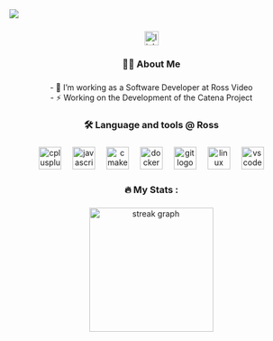 <div>
  <img style="100%" src="https://capsule-render.vercel.app/api?type=waving&height=100&section=header&reversal=false&text=hey%20there%20%F0%9F%91%8B%20this%20is%20my%20work%20account&fontSize=25&fontColor=000000&fontAlign=50&fontAlignY=50&stroke=-&animation=fadeIn&descSize=20&descAlign=50&descAlignY=50&textBg=false&theme=cobalt"  />
</div>

###

<div align="center">
  <a href="https://www.linkedin.com/in/nelsondaniels/" target="_blank">
    <img src="https://img.shields.io/static/v1?message=LinkedIn&logo=linkedin&label=&color=0077B5&logoColor=white&labelColor=&style=for-the-badge" height="25" alt="linkedin logo"  />
  </a>
</div>

###

<h3 align="center">👩‍💻  About Me</h3>

###

<p align="center">- 🔭 I’m working as a Software Developer at Ross Video<br>- ⚡ Working on the Development of the Catena Project</p>

###

<h3 align="center">🛠 Language and tools @ Ross</h3>

###

<div align="center">
  <img src="https://cdn.jsdelivr.net/gh/devicons/devicon/icons/cplusplus/cplusplus-original.svg" height="40" alt="cplusplus logo"  />
  <img width="12" />
  <img src="https://skillicons.dev/icons?i=js" height="40" alt="javascript logo"  />
  <img width="12" />
  <img src="https://cdn.jsdelivr.net/gh/devicons/devicon/icons/cmake/cmake-original.svg" height="40" alt="cmake logo"  />
  <img width="12" />
  <img src="https://cdn.jsdelivr.net/gh/devicons/devicon/icons/docker/docker-original.svg" height="40" alt="docker logo"  />
  <img width="12" />
  <img src="https://cdn.jsdelivr.net/gh/devicons/devicon/icons/git/git-original.svg" height="40" alt="git logo"  />
  <img width="12" />
  <img src="https://cdn.jsdelivr.net/gh/devicons/devicon/icons/linux/linux-original.svg" height="40" alt="linux logo"  />
  <img width="12" />
  <img src="https://cdn.jsdelivr.net/gh/devicons/devicon/icons/vscode/vscode-original.svg" height="40" alt="vscode logo"  />
</div>

###

<h3 align="center">🔥   My Stats :</h3>

###

<div align="center">
  <img src="https://streak-stats.demolab.com?user=nelgd&locale=en&mode=daily&theme=dark&hide_border=false&border_radius=5&order=3" height="220" alt="streak graph"  />
</div>

###
